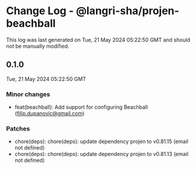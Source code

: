 # Change Log - @langri-sha/projen-beachball

This log was last generated on Tue, 21 May 2024 05:22:50 GMT and should not be manually modified.

<!-- Start content -->

## 0.1.0

Tue, 21 May 2024 05:22:50 GMT

### Minor changes

- feat(beachball): Add support for configuring Beachball (filip.dupanovic@gmail.com)

### Patches

- chore(deps): chore(deps): update dependency projen to v0.81.15 (email not defined)
- chore(deps): chore(deps): update dependency projen to v0.81.13 (email not defined)
